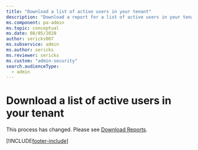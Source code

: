 ```yaml
---
title: "Download a list of active users in your tenant"
description: "Download a report for a list of active users in your tenant."
ms.component: pa-admin
ms.topic: conceptual
ms.date: 08/05/2020
author: sericks007
ms.subservice: admin
ms.author: sericks
ms.reviewer: sericks
ms.custom: "admin-security"
search.audienceType: 
  - admin
---
```


# Download a list of active users in your tenant

This process has changed. Please see [Download Reports](analytics-common-data-service.md#download-reports).


[!INCLUDE[footer-include](../includes/footer-banner.md)]
